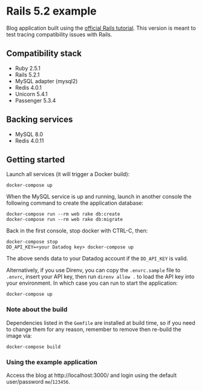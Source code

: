 # Rails 5.2 example

Blog application built using the [official Rails tutorial][1]. This version is meant to test
tracing compatibility issues with Rails.

[1]: http://guides.rubyonrails.org/getting_started.html

## Compatibility stack

* Ruby 2.5.1
* Rails 5.2.1
* MySQL adapter (mysql2)
* Redis 4.0.1
* Unicorn 5.4.1
* Passenger 5.3.4

## Backing services

* MySQL 8.0
* Redis 4.0.11

## Getting started

Launch all services (it will trigger a Docker build):

    docker-compose up

When the MySQL service is up and running, launch in another console the following
command to create the application database:

    docker-compose run --rm web rake db:create
    docker-compose run --rm web rake db:migrate

Back in the first console, stop docker with CTRL-C, then:

    docker-compose stop
    DD_API_KEY=<your Datadog key> docker-compose up

The above sends data to your Datadog account if the ``DD_API_KEY`` is valid.

Alternatively, if you use Direnv, you can copy the `.envrc.sample` file to `.envrc`, insert your API key, then run `direnv allow .` to load the API key into your environment. In which case you can run to start the application:

    docker-compose up

### Note about the build

Dependencies listed in the ``Gemfile`` are installed at build time, so if you need to change
them for any reason, remember to remove then re-build the image via:

    docker-compose build

### Using the example application

Access the blog at http://localhost:3000/ and login using the default user/password `me`/`123456`.
